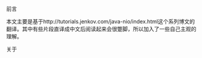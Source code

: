 前言

本文主要是基于http://tutorials.jenkov.com/java-nio/index.html这个系列博文的翻译。其中有些片段直译成中文后阅读起来会很蹩脚，所以加入了一些自己主观的理解。

关于

